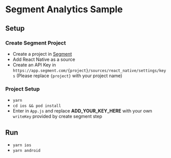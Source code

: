 # Segment Analytics Sample

## Setup

### Create Segment Project
- Create a project in [Segment](https://app.segment.com/)
- Add React Native as a source
- Create an API Key in `https://app.segment.com/{project}/sources/react_native/settings/keys` (Please replace `{project}` with your project name)

### Project Setup
- `yarn`
- `cd ios && pod install`
- Enter in `App.js` and replace **ADD_YOUR_KEY_HERE** with your own `writeKey` provided by create segment step

## Run
- `yarn ios`
- `yarn android`
